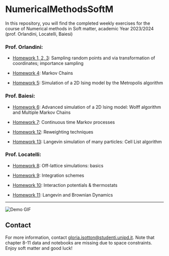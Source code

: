 # NumericalMethodsSoftM
In this repository, you will find the completed weekly exercises for the course of Numerical methods in Soft matter, academic Year 2023/2024 (prof. Orlandini, Locatelli, Baiesi)



### Prof. Orlandini:

* [Homework 1, 2, 3](https://github.com/isottongloria/NumericalMethodsSoftM/tree/main/chapters%201%2C2%2C3%20nodata): Sampling random points and via transformation of coordinates; importance sampling

* [Homework 4](https://github.com/isottongloria/NumericalMethodsSoftM/tree/main/chapter%204): Markov Chains

* [Homework 5](https://github.com/isottongloria/NumericalMethodsSoftM/tree/main/chapter%205): Simulation of a 2D Ising model by the Metropolis algorithm

### Prof. Baiesi:

* [Homework 6](https://github.com/isottongloria/NumericalMethodsSoftM/tree/main/chapter%206): Advanced simulation of a 2D Ising model: Wolff algorithm and Multiple Markov Chains

* [Homework 7](https://github.com/isottongloria/NumericalMethodsSoftM/tree/main/chapter%207): Continuous time Markov processes

* [Homework 12](https://github.com/isottongloria/NumericalMethodsSoftM/tree/main/chapter%2012): Reweighting techniques

* [Homework 13](https://github.com/isottongloria/NumericalMethodsSoftM/tree/main/Chapter%2013): Langevin simulation of many particles: Cell List algorithm

### Prof. Locatelli:

* [Homework 8](https://github.com/isottongloria/NumericalMethodsSoftM/tree/main/Chapter%208_nodata): Off-lattice simulations: basics

* [Homework 9](https://github.com/isottongloria/NumericalMethodsSoftM/tree/main/Chapter%209): Integration schemes

* [Homework 10](https://github.com/isottongloria/NumericalMethodsSoftM/tree/main/Chapter%2010): Interaction potentials & thermostats

* [Homework 11](https://github.com/isottongloria/NumericalMethodsSoftM/tree/main/Chapter%2011): Langevin and Brownian Dynamics


---

![Demo GIF](https://github.com/isottongloria/NumericalMethodsSoftM/blob/main/rnd.gif)

## Contact
For more information, contact [gloria.isotton@studenti.unipd.it](mailto:gloria.isotton@studenti.unipd.it). Note that chapter 8-11 data and notebooks are missing due to space constraints. Enjoy soft matter and good luck!
